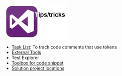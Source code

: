 

![assets/todoList.png](./assets/VisualStudio112x112tips.png)

- [Task List](https://github.com/karenpayneoregon/karenpayneoregon.github.io/blob/master/visual-studio/todo.md): To track code comments that use tokens
- [External Tools](https://github.com/karenpayneoregon/karenpayneoregon.github.io/blob/master/visual-studio/external-tools.md)
- Test Explorer
- [Toolbox for code snippet](https://github.com/karenpayneoregon/karenpayneoregon.github.io/blob/master/visual-studio/toolbox-code-snippet.md)
- [Solution project locations](https://github.com/karenpayneoregon/karenpayneoregon.github.io/blob/master/visual-studio/Solution-project-locations.md)


